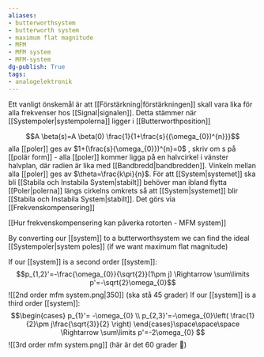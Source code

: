 ```yaml
---
aliases: 
- butterworthsystem
- butterworth system
- maximum flat magnitude
- MFM
- MFM system
- MFM-system
dg-publish: True
tags: 
- analogelektronik
---
```

Ett vanligt önskemål är att [[Förstärkning|förstärkningen]] skall vara lika för alla frekvenser hos [[Signal|signalen]]. Detta stämmer när [[Systempoler|systempolerna]] ligger i [[Butterworthposition]]

$$A \beta(s)=A \beta(0) \frac{1}{1+\frac{s}{(\omega_{0})^{n}}}$$
alla [[poler]] ges av $1+(\frac{s}{\omega_{0}})^{n}=0$ , skriv om s på [[polär form]] - alla [[poler]] kommer ligga på en halvcirkel i vänster halvplan, där radien är lika med [[Bandbredd|bandbredden]]. Vinkeln mellan alla [[poler]] ges av $\theta=\frac{k\pi}{n}$. För att [[System|systemet]] ska bli [[Stabila och Instabila System|stabilt]] behöver man ibland flytta [[Poler|polerna]] längs cirkelns omkrets så att [[System|systemet]] blir [[Stabila och Instabila System|stabilt]]. Det görs via [[Frekvenskompensering]]

[[Hur frekvenskompensering kan påverka rotorten - MFM system]]

By converting our [[system]] to a butterworthsystem we can find the ideal [[Systempoler|system poles]] (if we want maximum flat magnitude)

If our [[system]] is a second order [[system]]:
$$p_{1,2}'=-\frac{\omega_{0}}{\sqrt{2}}(1\pm j) \Rightarrow \sum\limits p'=-\sqrt{2}\omega_{0}$$
![[2nd order mfm system.png|350]]
(ska stå 45 grader)
If our [[system]] is a third order [[system]]:
$$\begin{cases} p_{1}'= -\omega_{0}   \\ p_{2,3}'=-\omega_{0}\left( \frac{1}{2}\pm j\frac{\sqrt{3}}{2} \right)
\end{cases}\space\space\space \Rightarrow \sum\limits p'=-2\omega_{0}
$$
![[3rd order mfm system.png]]
(här är det 60 grader 🤡)